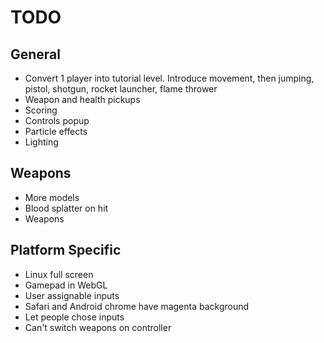 TODO
====

## General

* Convert 1 player into tutorial level. Introduce movement, then jumping, pistol, shotgun, rocket launcher, flame thrower
* Weapon and health pickups
* Scoring
* Controls popup
* Particle effects
* Lighting

## Weapons

* More models
* Blood splatter on hit
* Weapons

## Platform Specific

* Linux full screen
* Gamepad in WebGL
* User assignable inputs
* Safari and Android chrome have magenta background
* Let people chose inputs
* Can't switch weapons on controller